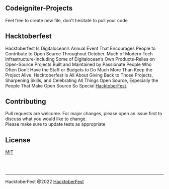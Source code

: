 ## Codeigniter-Projects
Feel free to create new file, don't hesitate to pull your code

## Hacktoberfest
Hacktoberfest Is Digitalocean’s Annual Event That Encourages People to Contribute to Open Source Throughout October. Much of Modern Tech Infrastructure-Including Some of Digitalocean’s Own Products-Relies on Open-Source Projects Built and Maintained by Passionate People Who Often Don’t Have the Staff or Budgets to Do Much More Than Keep the Project Alive. Hacktoberfest Is All About Giving Back to Those Projects, Sharpening Skills, and Celebrating All Things Open Source, Especially the People That Make Open Source So Special [HacktoberFest](https://hacktoberfest.com/about/).


## Contributing
Pull requests are welcome. For major changes, please open an issue first to discuss what you would like to change. <br/>Please make sure to update tests as appropriate

## License
[MIT](https://choosealicense.com/licenses/mit/)

<br /> <br />

---
HacktoberFest @2022 [HacktoberFest](https://hacktoberfest.com/about/)

